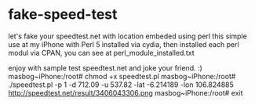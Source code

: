 fake-speed-test
===============

let's fake your speedtest.net with location embeded using perl
this simple use at my iPhone with Perl 5 installed via cydia, then installed each perl modul via CPAN, you can see at perl_module_installed.txt

enjoy with sample test speedtest.net and joke your friend. :)
masbog~iPhone:/root# chmod +x speedtest.pl
masbog~iPhone:/root# ./speedtest.pl -p 1 -d 712.09 -u 537.82 -lat -6.214189 -lon 106.824885
http://speedtest.net/result/3406043306.png
masbog~iPhone:/root# exit